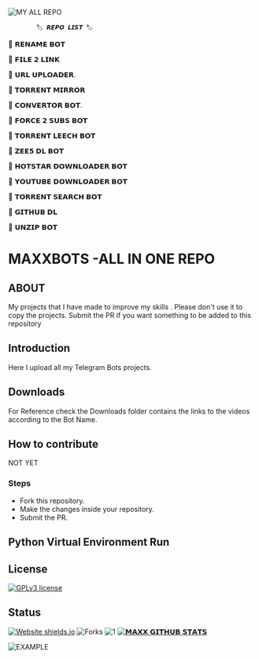 

![MY ALL REPO](https://telegra.ph/file/bd0ac21d16a564796ecf4.png)


            🏷️ 𝙍𝙀𝙋𝙊 𝙇𝙄𝙎𝙏 🏷️

🔷 𝗥𝗘𝗡𝗔𝗠𝗘 𝗕𝗢𝗧

🔷 𝗙𝗜𝗟𝗘 𝟮 𝗟𝗜𝗡𝗞

🔷 𝗨𝗥𝗟 𝗨𝗣𝗟𝗢𝗔𝗗𝗘𝗥.

🔷 𝗧𝗢𝗥𝗥𝗘𝗡𝗧 𝗠𝗜𝗥𝗥𝗢𝗥

🔷 𝗖𝗢𝗡𝗩𝗘𝗥𝗧𝗢𝗥 𝗕𝗢𝗧.

🔷 𝗙𝗢𝗥𝗖𝗘 𝟮 𝗦𝗨𝗕𝗦 𝗕𝗢𝗧

🔷 𝗧𝗢𝗥𝗥𝗘𝗡𝗧 𝗟𝗘𝗘𝗖𝗛 𝗕𝗢𝗧

🔷 𝗭𝗘𝗘𝟱 𝗗𝗟 𝗕𝗢𝗧

🔷 𝗛𝗢𝗧𝗦𝗧𝗔𝗥 𝗗𝗢𝗪𝗡𝗟𝗢𝗔𝗗𝗘𝗥 𝗕𝗢𝗧

🔷 𝗬𝗢𝗨𝗧𝗨𝗕𝗘 𝗗𝗢𝗪𝗡𝗟𝗢𝗔𝗗𝗘𝗥 𝗕𝗢𝗧

🔷 𝗧𝗢𝗥𝗥𝗘𝗡𝗧 𝗦𝗘𝗔𝗥𝗖𝗛 𝗕𝗢𝗧

🔷 𝗚𝗜𝗧𝗛𝗨𝗕 𝗗𝗟

🔷 𝗨𝗡𝗭𝗜𝗣 𝗕𝗢𝗧

# MAXXBOTS -ALL IN ONE REPO

## ABOUT
My projects that I have made to improve my skills . Please don't use it to copy the projects. Submit the PR if you want something to be added to this repository
## Introduction

Here I upload all my Telegram Bots projects.

## Downloads

For Reference check the Downloads folder contains the links to the videos according to the Bot Name.

## How to contribute

NOT YET 

### Steps

- Fork this repository.
- Make the changes inside your repository.
- Submit the PR.

## Python Virtual Environment Run

## License
[![GPLv3 license](https://img.shields.io/badge/License-GPLv3-blue.svg)](https://github.com/maxxrider/maxxrider)

## Status
[![Website shields.io](https://img.shields.io/website-up-down-green-red/http/shields.io.svg)](https://github.com/MaxxRider/MaxxRider)
![Forks](https://img.shields.io/github/forks/MaxxRider/Max-Torrent-Leech-V2)
![1](https://github-readme-stats.vercel.app/api/top-langs/?username=MaxxRider&theme=blue-green)
[![𝗠𝗔𝗫𝗫 𝗚𝗜𝗧𝗛𝗨𝗕 𝗦𝗧𝗔𝗧𝗦](https://github-readme-stats.vercel.app/api?username=MaxxRider&theme=blue-green)](https://github.com/MaxxRider/MaxxRider)

![EXAMPLE](https://telegra.ph/file/d68af4563db6550749457.png)
